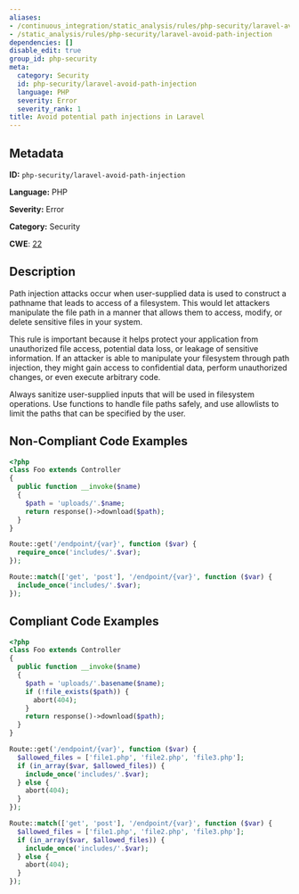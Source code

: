 ```yaml
---
aliases:
- /continuous_integration/static_analysis/rules/php-security/laravel-avoid-path-injection
- /static_analysis/rules/php-security/laravel-avoid-path-injection
dependencies: []
disable_edit: true
group_id: php-security
meta:
  category: Security
  id: php-security/laravel-avoid-path-injection
  language: PHP
  severity: Error
  severity_rank: 1
title: Avoid potential path injections in Laravel
---
```

<!--  SOURCED FROM https://github.com/DataDog/datadog-static-analyzer-rule-docs -->


## Metadata
**ID:** `php-security/laravel-avoid-path-injection`

**Language:** PHP

**Severity:** Error

**Category:** Security

**CWE**: [22](https://cwe.mitre.org/data/definitions/22.html)

## Description
Path injection attacks occur when user-supplied data is used to construct a pathname that leads to access of a filesystem. This would let attackers manipulate the file path in a manner that allows them to access, modify, or delete sensitive files in your system.

This rule is important because it helps protect your application from unauthorized file access, potential data loss, or leakage of sensitive information. If an attacker is able to manipulate your filesystem through path injection, they might gain access to confidential data, perform unauthorized changes, or even execute arbitrary code.

Always sanitize user-supplied inputs that will be used in filesystem operations. Use functions to handle file paths safely, and use allowlists to limit the paths that can be specified by the user.

## Non-Compliant Code Examples
```php
<?php
class Foo extends Controller
{
  public function __invoke($name)
  {
    $path = 'uploads/'.$name;
    return response()->download($path);
  }
}

Route::get('/endpoint/{var}', function ($var) {
  require_once('includes/'.$var);
});

Route::match(['get', 'post'], '/endpoint/{var}', function ($var) {
  include_once('includes/'.$var);
});

```

## Compliant Code Examples
```php
<?php
class Foo extends Controller
{
  public function __invoke($name)
  {
    $path = 'uploads/'.basename($name);
    if (!file_exists($path)) {
      abort(404);
    }
    return response()->download($path);
  }
}

Route::get('/endpoint/{var}', function ($var) {
  $allowed_files = ['file1.php', 'file2.php', 'file3.php'];
  if (in_array($var, $allowed_files)) {
    include_once('includes/'.$var);
  } else {
    abort(404);
  }
});

Route::match(['get', 'post'], '/endpoint/{var}', function ($var) {
  $allowed_files = ['file1.php', 'file2.php', 'file3.php'];
  if (in_array($var, $allowed_files)) {
    include_once('includes/'.$var);
  } else {
    abort(404);
  }
});
```
